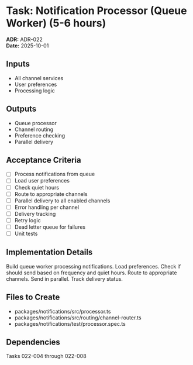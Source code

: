 # Task: Notification Processor (Queue Worker) (5-6 hours)
**ADR:** ADR-022  
**Date:** 2025-10-01

## Inputs
- All channel services
- User preferences
- Processing logic

## Outputs
- Queue processor
- Channel routing
- Preference checking
- Parallel delivery

## Acceptance Criteria
- [ ] Process notifications from queue
- [ ] Load user preferences
- [ ] Check quiet hours
- [ ] Route to appropriate channels
- [ ] Parallel delivery to all enabled channels
- [ ] Error handling per channel
- [ ] Delivery tracking
- [ ] Retry logic
- [ ] Dead letter queue for failures
- [ ] Unit tests

## Implementation Details
Build queue worker processing notifications. Load preferences. Check if should send based on frequency and quiet hours. Route to appropriate channels. Send in parallel. Track delivery status.

## Files to Create
- packages/notifications/src/processor.ts
- packages/notifications/src/routing/channel-router.ts
- packages/notifications/test/processor.spec.ts

## Dependencies
Tasks 022-004 through 022-008
